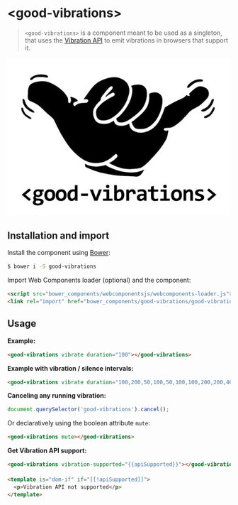 # &lt;good-vibrations&gt;

> `<good-vibrations>` is a component meant to be used as a singleton, that uses the [Vibration API](https://developer.mozilla.org/docs/Web/API/Vibration_API) to emit vibrations in browsers that support it.

![](good-vibrations.png)

## Installation and import

Install the component using [Bower](http://bower.io/):

```bash
$ bower i -S good-vibrations
```

Import Web Components loader (optional) and the component:

```html
<script src="bower_components/webcomponentsjs/webcomponents-loader.js"></script>
<link rel="import" href="bower_components/good-vibrations/good-vibrations.html"> 
```

## Usage

__Example:__
```html
<good-vibrations vibrate duration="100"></good-vibrations>
```

__Example with vibration / silence intervals:__
```html
<good-vibrations vibrate duration="100,200,50,100,50,100,100,200,200,400,100,200,200"></good-vibrations>
```

__Canceling any running vibration:__
```js
document.querySelector('good-vibrations').cancel();
```

Or declaratively using the boolean attribute `mute`:
```html
<good-vibrations mute></good-vibrations>
```

__Get Vibration API support:__
```html
<good-vibrations vibration-supported="{{apiSupported}}"></good-vibrations>

<template is="dom-if" if="[[!apiSupported]]">
  <p>Vibration API not supported</p>
</template>
```
